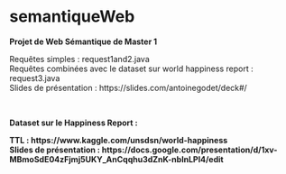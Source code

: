 # semantiqueWeb
<b>Projet de Web Sémantique de Master 1</b>

<p>
Requêtes simples : request1and2.java <br />
Requêtes combinées avec le dataset sur world happiness report : request3.java <br />
Slides de présentation : https://slides.com/antoinegodet/deck#/
</p>

<br />

<b>Dataset sur le Happiness Report :
<p>
TTL : https://www.kaggle.com/unsdsn/world-happiness <br />
Slides de présentation : https://docs.google.com/presentation/d/1xv-MBmoSdE04zFjmj5UKY_AnCqqhu3dZnK-nblnLPl4/edit
</p>
 

